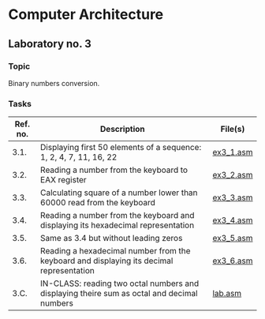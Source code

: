 # Computer Architecture
## Laboratory no. 3
### Topic
Binary numbers conversion.
### Tasks
| Ref. no. | Description | File(s) |
|--|--|--|
|3.1.| Displaying first 50 elements of a sequence: 1, 2, 4, 7, 11, 16, 22| [ex3_1.asm](ex3_1.asm) |
|3.2.| Reading a number from the keyboard to EAX register| [ex3_2.asm](ex3_2.asm) |
|3.3.| Calculating square of a number lower than 60000 read from the keyboard| [ex3_3.asm](ex3_3.asm) |
|3.4.| Reading a number from the keyboard and displaying its hexadecimal representation| [ex3_4.asm](ex3_4.asm) |
|3.5.| Same as 3.4 but without leading zeros| [ex3_5.asm](ex3_5.asm) |
|3.6.| Reading a hexadecimal number from the keyboard and displaying its decimal representation| [ex3_6.asm](ex3_6.asm) |
|3.C.| IN-CLASS: reading two octal numbers and displaying theire sum as octal and decimal numbers| [lab.asm](lab.asm) |